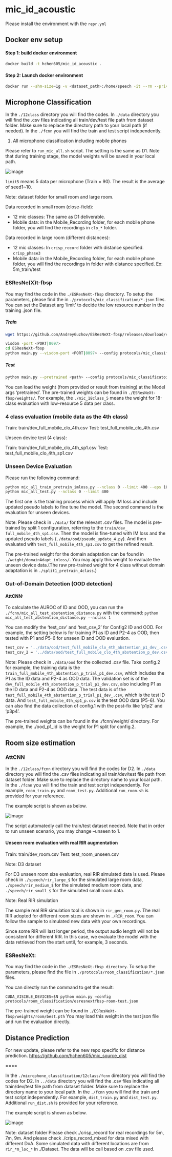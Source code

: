 # mic_id_acoustic

Please install the environment with the `repr.yml`

## Docker env setup

#### Step 1: build docker environment

```bash
docker build -t hchen605/mic_id_acoustic .
```

#### Step 2: Launch docker environment

```bash
docker run --shm-size=1g -v <dataset_path>:/home/speech -it --rm --privileged --gpus all -w /home/mic_id_acoustic hchen605/mic_id_acoustic:latest
```


## Microphone Classification

In the `./12class` directory you will find the codes. In `./data` directory you will find the .csv files indicating all train/dev/test file path from dataset folder. Make sure to replace the directory path to your local path (if needed). In the `./fcnn` you will find the train and test script independently.

1. All microphone classification including mobile phones

Please refer to `run_mic_all.sh` script. The setting is the same as D1.
Note that during training stage, the model weights will be saved in your local path. 

![image](https://user-images.githubusercontent.com/78195585/173097212-364f7ee1-29ab-4089-a574-a5c9e7d196ef.png)

`limit5` means 5 data per microphone (Train = 90). The result is the average of seed1~10. 

Note: dataset folder for small room and large room.

Data recorded in small room (close-field):

- 12 mic classes: The same as D1 deliverable.
- Mobile data: in the Mobile_Recording folder, for each mobile phone folder, you will find the recordings in `clo_*` folder.

Data recorded in large room (different distances):

- 12 mic classes: In `crisp_record` folder with distance specified. `crisp_phase3`
- Mobile data: in the Mobile_Recording folder, for each mobile phone folder, you will find the recordings in folder with distance specified. Ex: 5m_train/test

### ESResNe(X)t-fbsp

You may find the code in the ```./ESResNeXt-fbsp``` directory. To setup the parameters, please find the in ```./protocols/mic_classification/*.json``` files. You can set the Dataset arg ‘limit’ to decide the low resource number in the training .json file.


##### Train

```bash
wget https://github.com/AndreyGuzhov/ESResNeXt-fbsp/releases/download/v0.1/ESResNeXtFBSP_AudioSet.pt

visdom -port <PORT|8097>
cd ESResNeXt-fbsp
python main.py --visdom-port <PORT|8097> --config protocols/mic_classificatoin/esresnextfbsp-mc-ptinas-cv1.json
```

##### Test

```bash
python main.py --pretrained <path> --config protocols/mic_classificatoin/esresnextfbsp-mc-ptinas-test-cv1.json
```
You can load the weight (from provided or result from training) at the Model args ‘pretrained’. The pre-trained weights can be found in `./ESResNeXt-fbsp/weights/`. For example, the `./mic_18class_5` means the weight for 18-class evaluation with low-resource 5 data per class.


### 4 class evaluation (mobile data as the 4th class)

Train: train/dev_full_mobile_clo_4th.csv
Test: test_full_mobile_clo_4th.csv

Unseen device test (4 class):

Train: train/dev_full_mobile_clo_4th_sp1.csv
Test: test_full_mobile_clo_4th_sp1.csv

### Unseen Device Evaluation

Please run the following command:
```bash
python mic_all_train_pretrain_imloss.py --nclass 0 --limit 400 --eps 100
python mic_all_test.py --nclass 0 --limit 400
```

The first one is the training process which will apply IM loss and include updated pseudo labels to fine tune the model. The second command is the evaluation for unseen devices.

Note: Please check in `./data/` for the relevant .csv files. The model is pre-trained by split 1 configuration, referring to the `train/dev_ full_mobile_4th_sp1.csv`. Then the model is fine-tuned with IM loss and the updated pseudo labels (`./data/ood/pseudo_update_4.py`). And then evaluated with `test_full_mobile_4th_sp1.csv` to get the refined result.

The pre-trained weight for the domain adaptation can be found in `./weight/domainAdapt_imloss/`. You may apply this weight to evaluate the unseen device data.(The raw pre-trained weight for 4 class without domain adaptation is in `./split1_pretrain_4class`.)



### Out-of-Domain Detection (OOD detection)

#### AttCNN:

To calculate the AUROC of ID and OOD, you can run the ```./fcnn/mic_all_test_abstention_distance.py``` with the command: ```python mic_all_test_abstention_distance.py --nclass 1```

You can modify the ‘test_csv’ and ‘test_csv_2’ for Config2 ID and OOD. For example, the setting below is for training P1 as ID and P2-4 as OOD, then tested with P1 and P5-6 for unseen ID and OOD evaluation.

```bash
test_csv = '../data/ood/test_full_mobile_clo_4th_abstention_p1_dev_.csv'
test_csv_2 = '../data/ood/test_full_mobile_clo_4th_abstention_p_dev.csv'
```

Note: Please check in `./data/ood` for the collected .csv file. Take config.2 for example, the training data is the `train_full_mobile_4th_abstention_p_trial_p1_dev.csv`, which includes the P1 as the ID data and P2-4 as OOD data. The validation set is of the `dev_full_mobile_4th_abstention_p_trial_p1_dev.csv`, also including P1 as the ID data and P2-4 as OOD data. The test data is of the `test_full_mobile_4th_abstention_p_trial_p1_dev_.csv`, which is the test ID data. And `test_full_mobile_4th_sp1_p.csv` is the test OOD data (P5-6). You can also find the data collection of config.1 with the post-fix like ‘p1p2’ and ‘p3p4’. 

The pre-trained weights can be found in the ./fcnn/weight/ directory. For example, the ./ood_p1_id is the weight for P1 split for config.2.


## Room size estimation

### AttCNN

In the `./12class/fcnn` directory you will find the codes for D2. In `./data` directory you will find the .csv files indicating all train/dev/test file path from dataset folder. Make sure to replace the directory name to your local path. In the `./fcnn` you will find the train and test script independently. For example, `room_train.py` and `room_test.py`. Additional `run_room.sh` is provided for your reference.

The example script is shown as below.

![image](https://user-images.githubusercontent.com/78195585/173098483-d6b8b549-be02-4034-80f7-ff0dadda103e.png)

The script automatedly call the train/test dataset needed. 
Note that in order to run unseen scenario, you may change –unseen to 1.



#### Unseen room evaluation with real RIR augmentation

Train: train/dev_room.csv
Test: test_room_unseen.csv

Note: D3 dataset

For D3 unseen room size evaluation, real RIR simulated data is used. Please check in `./speech/rir_large_$` for the simulated large room data, `./speech/rir_medium_$` for the simulated medium room data, and `./speech/rir_small_$` for the simulated small room data. 

Note: Real RIR simulation

The sample real RIR simulation tool is shown in `rir_gen_room.py`. The real RIR adopted for different room sizes are shown in `./RIR_room`. You can follow the sample to simulated new data with your own recordings.

Since some RIR will last longer period, the output audio length will not be consistent for different RIR. In this case, we evaluate the model with the data retrieved from the start until, for example, 3 seconds. 

### ESResNeXt:

You may find the code in the `./ESResNeXt-fbsp directory`. To setup the parameters, please find the file in `./protocols/room_classification/*.json` files. 


You can directly run the command to get the result: 

```CUDA_VISIBLE_DEVICES=$N python main.py –config protocols/room_classification/esresnextfbsp-room-test.json```

The pre-trained weight can be found in `./ESResNeXt-fbsp/weights/room/best.pth`
You may load this weight in the test json file and run the evaluation directly.

## Distance Prediction

For new update, please refer to the new repo specific for distance prediction.
https://github.com/hchen605/mic_source_dist

====

In the `./microphone_classification/12class/fcnn` directory you will find the codes for D2. In `../data` directory you will find the .csv files indicating all train/dev/test file path from dataset folder. Make sure to replace the directory name to your local path. In the `./fcnn` you will find the train and test script independently. For example, `dist_train.py` and `dist_test.py`. Additional `run_dist.sh` is provided for your reference.

The example script is shown as below.

![image](https://user-images.githubusercontent.com/78195585/173107938-2671e473-ccf8-4a33-a85d-bf4179d6959d.png)

Note: dataset folder
Please check ./crisp_record for real recordings for 5m, 7m, 9m.
And please check ./crips_record_mixed for data mixed with different DoA. Some simulated data with different locations are from `rir_*m_loc_*` in ./Dataset. The data will be call based on .csv file used.
